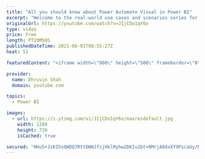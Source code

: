 ```yaml
---
title: "All you should know about Power Automate Visual in Power BI"
excerpt: "Welcome to the real-world use cases and scenarios series for Power Automate visual in Power BI. Microsoft recently announced the new Power Automate visual for Power BI Reports. This new functionality opens up lots of flexibility to achieve so many functionalities. We can empower our end users to go from"
originalUrl: https://youtube.com/watch?v=JIjCDo1qY6o
type: video
price: Free
length: PT20M50S
publishedDateTime: 2021-06-01T08:55:27Z
heat: 51

featuredContent: "<iframe width=\"800\" height=\"500\" frameborder=\"0\" src=\"https://www.youtube.com/embed/JIjCDo1qY6o\" allow=\"accelerometer; autoplay; encrypted-media; gyroscope; picture-in-picture\" allowfullscreen></iframe>"

provider:
  name: Dhruvin Shah
  domain: youtube.com

topics:
  - Power BI

images:
  - url: https://i.ytimg.com/vi/JIjCDo1qY6o/maxresdefault.jpg
    width: 1280
    height: 720
    isCached: true

secured: "HHu5+JzKIhsQWDQ7RttDWHJfsjHklMyhw2DKIu2bt+0MrjA04xXY9PscaUy/NSJNIyD//kyIGgFEgg86PKm0nVFwIcn1N22EN63Tt9i23NKN//JchMmU3XIQLgPawLU0Twa7JHE3kei0rNEB8DqeOPMYMcQjqU0uAPgRuTpwAzijV6tB1DLWytPnIMHVfxvb1VMrFYIwVQ7V6LnqPEOW2FDHR4cVh+aV/IoftGdqroYJeMKu/P6/u7yFOzwe/DBdz0yEH0qFT1+AhCtaQttyBEr7L9e/KEuSyeYKsz1O42Qywz/DCg+mhswJ8elWc81JryHRtRvjbeAnFiU1y38pnuaVhQTmIg39494C56sagKetVni79PhaugpyqHWodVnRfPm5Z4cGfzS9Z5F8FX58BBK07HuI5ExHjRUGJlFDjho=;NnNTECqoPGuZ5xAvf3nKGA=="
---
```


